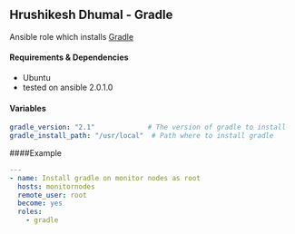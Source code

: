 ## Hrushikesh Dhumal - Gradle 

Ansible role which installs [Gradle](http://www.gradle.org/)

#### Requirements & Dependencies
- Ubuntu
- tested on ansible 2.0.1.0


#### Variables

```yaml
gradle_version: "2.1"             # The version of gradle to install
gradle_install_path: "/usr/local"  # Path where to install gradle
```

####Example

```yaml
--- 
- name:	Install gradle on monitor nodes as root
  hosts: monitornodes
  remote_user: root
  become: yes
  roles:
    - gradle
```
